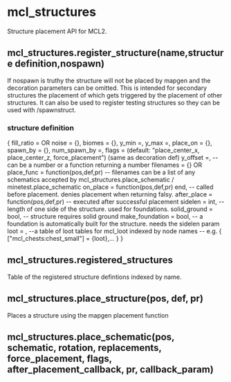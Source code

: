 # mcl_structures
Structure placement API for MCL2.

## mcl_structures.register_structure(name,structure definition,nospawn)
If nospawn is truthy the structure will not be placed by mapgen and the decoration parameters can be omitted. This is intended for secondary structures the placement of which gets triggered by the placement of other structures. It can also be used to register testing structures so they can be used with /spawnstruct.

### structure definition
{
	fill_ratio = OR noise = {},
	biomes = {},
	y_min =,
	y_max =,
	place_on = {},
	spawn_by = {},
	num_spawn_by =,
	flags = (default: "place_center_x, place_center_z, force_placement")
	(same as decoration def)
	y_offset =, 	--can be a number or a function returning a number
	filenames = {} OR place_func = function(pos,def,pr)
					-- filenames can be a list of any schematics accepted by mcl_structures.place_schematic / minetest.place_schematic
	on_place = function(pos,def,pr) end,
					-- called before placement. denies placement when returning falsy.
	after_place = function(pos,def,pr)
					-- executed after successful placement
	sidelen = int, --length of one side of the structure. used for foundations.
	solid_ground = bool, -- structure requires solid ground
	make_foundation = bool, -- a foundation is automatically built for the structure. needs the sidelen param
	loot = ,
					--a table of loot tables for mcl_loot indexed by node names
					-- e.g. { ["mcl_chests:chest_small"] = {loot},... }
}
## mcl_structures.registered_structures
Table of the registered structure defintions indexed by name.

## mcl_structures.place_structure(pos, def, pr)
Places a structure using the mapgen placement function

## mcl_structures.place_schematic(pos, schematic, rotation, replacements, force_placement, flags, after_placement_callback, pr, callback_param)
